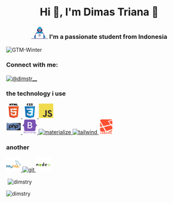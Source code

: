 <h1 align="center">Hi 👋, I'm Dimas Triana 💙</h1>
<h3 align="center"> <img
  src="developer.gif"
  width="45px"
  alt="dimstry" /> I'm a passionate student from Indonesia</h3>

<p align="left">
  <img
  src="https://komarev.com/ghpvc/?username=GTM-Winter&label=Profile%20views&color=0e75b6&style=flat"
  alt="GTM-Winter"
  />
</p>

<h3 align="left">Connect with me:</h3>
<p align="left">
  <a href="https://instagram.com/@dimstr__" target="blank"><img align="center" src="https://raw.githubusercontent.com/rahuldkjain/github-profile-readme-generator/master/src/images/icons/Social/instagram.svg" alt="@dimstr__" height="30" width="40" /></a>
</p>

<h3 align="left">the technology i use</h3>
<p align="left">
  <a href="https://www.w3.org/html/"
    target="_blank"
    rel="noreferrer">
    <img src="https://raw.githubusercontent.com/devicons/devicon/master/icons/html5/html5-original-wordmark.svg" alt="html5"
    width="40"
    height="40" />
  </a>
  <a href="https://www.w3schools.com/css/"
    target="_blank" rel="noreferrer">
    <img src="https://raw.githubusercontent.com/devicons/devicon/master/icons/css3/css3-original-wordmark.svg" alt="css3"
    width="40"
    height="40" />
  </a>
  <a href="https://developer.mozilla.org/en-US/docs/Web/JavaScript"
    target="_blank"
    rel="noreferrer">
    <img src="https://raw.githubusercontent.com/devicons/devicon/master/icons/javascript/javascript-original.svg" alt="javascript"
    width="40"
    height="40" />
  </a>
  <br>
  <a href="https://www.php.net"
    target="_blank"
    rel="noreferrer">
    <img src="https://raw.githubusercontent.com/devicons/devicon/master/icons/php/php-original.svg"
    alt="php"
    width="40"
    height="40" />
  </a>
  <a href="https://getbootstrap.com"
    target="_blank" rel="noreferrer">
    <img src="https://raw.githubusercontent.com/devicons/devicon/master/icons/bootstrap/bootstrap-plain-wordmark.svg" alt="bootstrap"
    width="40"
    height="40" />
  </a>
  <a href="https://materializecss.com/"
    target="_blank"
    rel="noreferrer">
    <img src="https://raw.githubusercontent.com/prplx/svg-logos/5585531d45d294869c4eaab4d7cf2e9c167710a9/svg/materialize.svg"
    alt="materialize"
    width="40"
    height="40" />
  </a>
  <a href="https://tailwindcss.com/"
    target="_blank"
    rel="noreferrer">
    <img src="https://www.vectorlogo.zone/logos/tailwindcss/tailwindcss-icon.svg"
    alt="tailwind"
    width="40"
    height="40" />
  </a>
  <a href="https://laravel.com/"
    target="_blank"
    rel="noreferrer">
    <img src="https://raw.githubusercontent.com/devicons/devicon/master/icons/laravel/laravel-plain-wordmark.svg" alt="laravel"
    width="40"
    height="40" />
  </a>
</p>
<p></p>
<h3 align="left">another</h3>
<p align="left">
  <a href="https://www.mysql.com/"
    target="_blank"
    rel="noreferrer">
    <img src="https://raw.githubusercontent.com/devicons/devicon/master/icons/mysql/mysql-original-wordmark.svg" alt="mysql"
    width="40"
    height="40" />
  </a>
  <a href="https://git-scm.com/"
    target="_blank"
    rel="noreferrer">
    <img
    src="https://www.vectorlogo.zone/logos/git-scm/git-scm-icon.svg"
    alt="git"
    width="40"
    height="40" />
  </a>
  <a href="https://nodejs.org"
    target="_blank"
    rel="noreferrer">
    <img src="https://raw.githubusercontent.com/devicons/devicon/master/icons/nodejs/nodejs-original-wordmark.svg" alt="nodejs"
    width="40"
    height="40" />
  </a>
</p>

<p>
  &nbsp;<img align="center" src="https://github-readme-stats.vercel.app/api?username=dimstry&show_icons=true&locale=en" alt="dimstry" />
</p>

<p>
  <img align="center" src="https://github-readme-streak-stats.herokuapp.com/?user=dimstry&" alt="dimstry" />
</p>
